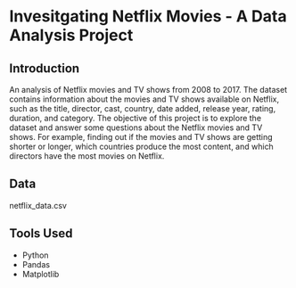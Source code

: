 # Invesitgating Netflix Movies - A Data Analysis Project

## Introduction

An analysis of Netflix movies and TV shows from 2008 to 2017. The dataset contains information about the movies and TV shows available on Netflix, such as the title, director, cast, country, date added, release year, rating, duration, and category. The objective of this project is to explore the dataset and answer some questions about the Netflix movies and TV shows. For example, finding out if the movies and TV shows are getting shorter or longer, which countries produce the most content, and which directors have the most movies on Netflix.

## Data

netflix_data.csv

## Tools Used

- Python
- Pandas
- Matplotlib

